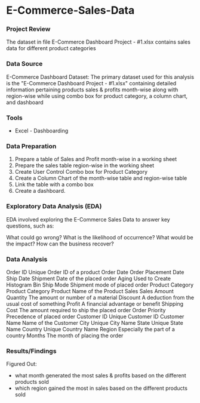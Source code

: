 # E-Commerce-Sales-Data

### Project Review

The dataset in file E-Commerce Dashboard Project - #1.xlsx contains sales data for different product categories

### Data Source 

E-Commerce Dashboard Dataset: The primary dataset used for this analysis is the "E-Commerce Dashboard Project - #1.xlsx" containing detailed information pertaining products sales & profits month-wise along with region-wise while using combo box for product category, a column chart, and dashboard

### Tools

- Excel - Dashboarding

### Data Preparation

1. Prepare a table of Sales and Profit month-wise in a working sheet
2. Prepare the sales table region-wise in the working sheet
3. Create User Control Combo box for Product Category
4. Create a Column Chart of the month-wise table and region-wise table
5. Link the table with a combo box
6. Create a dashboard.

### Exploratory Data Analysis (EDA) 

EDA involved exploring the E-Commerce Sales Data to answer key questions, such as: 

What could go wrong? 
What is the likelihood of occurrence?
What would be the impact?
How can the business recover?

### Data Analysis

Order ID	Unique Order ID of a product
Order Date	Order Placement Date
Ship Date	Shipment Date of the placed order
Aging	Used to Create Histogram Bin
Ship Mode	Shipment mode of placed order
Product Category	Product Category
Product	Name of the Product
Sales	Sales Amount
Quantity	The amount or number of a material
Discount	A deduction from the usual cost of something
Profit	A financial advantage or benefit
Shipping Cost	The amount required to ship the placed order
Order Priority	Precedence of placed order
Customer ID	Unique Customer ID
Customer Name	Name of the Customer
City	Unique City Name
State	Unique State Name
Country	Unique Country Name
Region	Especially the part of a country
Months	The month of placing the order

### Results/Findings 

Figured Out: 
  - what month generated the most sales & profits based on the different products sold
  - which region gained the most in sales based on the different products sold


